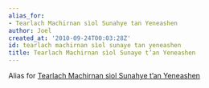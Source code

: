 ```yaml
---
alias_for:
- Tearlach Machirnan sìol Sunahye tan Yeneashen
author: Joel
created_at: '2010-09-24T00:03:28Z'
id: tearlach machirnan sìol sunaye tan yeneashen
title: Tearlach Machirnan sìol Sunaye t’an Yeneashen
---
```

Alias for [Tearlach Machirnan sìol Sunahye t’an Yeneashen]

  [Tearlach Machirnan sìol Sunahye t’an Yeneashen]: Tearlach_Machirnan_sìol_Sunahye_t’an_Yeneashen